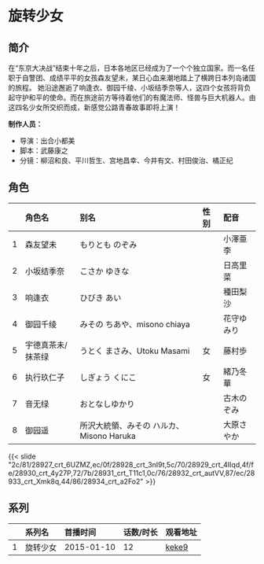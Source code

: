 # 旋转少女


## 简介

在“东京大决战”结束十年之后，日本各地区已经成为了一个个独立国家。而一名任职于自警团、成绩平平的女孩森友望未，某日心血来潮地踏上了横跨日本列岛诸国的旅程。 她沿途邂逅了响逢衣、御园千绫、小坂结季奈等人，这四个女孩将背负起守护和平的使命。而在旅途前方等待着他们的有魔法师、怪兽与巨大机器人。由这四名少女所交织而成，新感觉公路青春故事即将上演！

**制作人员：**
- 导演：出合小都美
- 脚本：武藤康之
- 分镜：柳沼和良、平川哲生、宫地昌幸、今井有文、村田俊治、橘正纪

## 角色

|     |   角色名   |   别名  | 性别 |  配音  |
|:--- |:------  |:----      |:---  |:--   |
| 1 | 森友望未 | もりとも のぞみ |  | 小澤亜李 |
| 2 | 小坂结季奈 | こさか ゆきな |  | 日高里菜 |
| 3 | 响逢衣 | ひびき あい |  | 種田梨沙 |
| 4 | 御园千绫 | みその ちあや、misono chiaya |  | 花守ゆみり |
| 5 | 宇德真茶未/抹茶绿 | うとく まさみ、Utoku Masami | 女 | 藤村歩 |
| 6 | 执行玖仁子 | しぎょう くにこ | 女 | 緒乃冬華 |
| 7 | 音无绿 | おとなしゆかり |  | 古木のぞみ |
| 8 | 御园遥 | 所沢大統領、みその ハルカ、Misono Haruka |  | 大原さやか |

{{< slide "2c/81/28927_crt_6UZMZ,ec/0f/28928_crt_3nI9t,5c/70/28929_crt_4IIqd,4f/fe/28930_crt_4y27P,72/7b/28931_crt_T11c1,0c/76/28932_crt_autVV,87/ec/28933_crt_Xmk8q,44/86/28934_crt_a2Fo2" >}}

## 系列

|     | 系列名  | 首播时间       | 话数/时长 | 观看地址                                                    |
| :-- | :--- | :--------- | :---- | :------------------------------------------------------ |
| 1   | 旋转少女 | 2015-01-10 | 12    | [keke9](https://www.keke9.app/play/20742-4-142434.html) |




